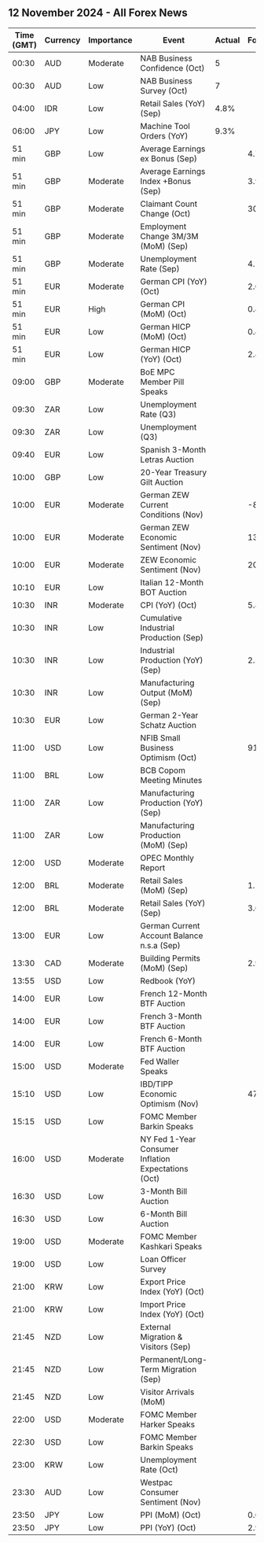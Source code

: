 ## 12 November 2024 - All Forex News

| Time (GMT) | Currency | Importance | Event | Actual | Forecast | Previous |
|------|----------|------------|-------|--------|----------|----------|
| 00:30 | AUD | Moderate | NAB Business Confidence (Oct) | 5 |  | -2 |
| 00:30 | AUD | Low | NAB Business Survey (Oct) | 7 |  | 7 |
| 04:00 | IDR | Low | Retail Sales (YoY) (Sep) | 4.8% |  | 5.8% |
| 06:00 | JPY | Low | Machine Tool Orders (YoY) | 9.3% |  | -6.5% |
| 51 min | GBP | Low | Average Earnings ex Bonus (Sep) |  | 4.7% | 4.9% |
| 51 min | GBP | Moderate | Average Earnings Index +Bonus (Sep) |  | 3.9% | 3.8% |
| 51 min | GBP | Moderate | Claimant Count Change (Oct) |  | 30.5K | 27.9K |
| 51 min | GBP | Moderate | Employment Change 3M/3M (MoM) (Sep) |  |  | 373K |
| 51 min | GBP | Moderate | Unemployment Rate (Sep) |  | 4.1% | 4.0% |
| 51 min | EUR | Moderate | German CPI (YoY) (Oct) |  | 2.0% | 1.6% |
| 51 min | EUR | High | German CPI (MoM) (Oct) |  | 0.4% | 0.0% |
| 51 min | EUR | Low | German HICP (MoM) (Oct) |  | 0.4% | -0.1% |
| 51 min | EUR | Low | German HICP (YoY) (Oct) |  | 2.4% | 1.8% |
| 09:00 | GBP | Moderate | BoE MPC Member Pill Speaks |  |  |  |
| 09:30 | ZAR | Low | Unemployment Rate (Q3) |  |  | 33.50% |
| 09:30 | ZAR | Low | Unemployment (Q3) |  |  | 8.384M |
| 09:40 | EUR | Low | Spanish 3-Month Letras Auction |  |  | 3.054% |
| 10:00 | GBP | Low | 20-Year Treasury Gilt Auction |  |  | 4.421% |
| 10:00 | EUR | Moderate | German ZEW Current Conditions (Nov) |  | -86.0 | -86.9 |
| 10:00 | EUR | Moderate | German ZEW Economic Sentiment (Nov) |  | 13.2 | 13.1 |
| 10:00 | EUR | Moderate | ZEW Economic Sentiment (Nov) |  | 20.5 | 20.1 |
| 10:10 | EUR | Low | Italian 12-Month BOT Auction |  |  | 2.859% |
| 10:30 | INR | Moderate | CPI (YoY) (Oct) |  | 5.81% | 5.49% |
| 10:30 | INR | Low | Cumulative Industrial Production (Sep) |  |  | 4.20% |
| 10:30 | INR | Low | Industrial Production (YoY) (Sep) |  | 2.5% | -0.1% |
| 10:30 | INR | Low | Manufacturing Output (MoM) (Sep) |  |  | 1.0% |
| 10:30 | EUR | Low | German 2-Year Schatz Auction |  |  | 2.160% |
| 11:00 | USD | Low | NFIB Small Business Optimism (Oct) |  | 91.9 | 91.5 |
| 11:00 | BRL | Low | BCB Copom Meeting Minutes |  |  |  |
| 11:00 | ZAR | Low | Manufacturing Production (YoY) (Sep) |  |  | -1.2% |
| 11:00 | ZAR | Low | Manufacturing Production (MoM) (Sep) |  |  | -0.6% |
| 12:00 | USD | Moderate | OPEC Monthly Report |  |  |  |
| 12:00 | BRL | Moderate | Retail Sales (MoM) (Sep) |  | 1.1% | -0.3% |
| 12:00 | BRL | Moderate | Retail Sales (YoY) (Sep) |  | 3.6% | 5.1% |
| 13:00 | EUR | Low | German Current Account Balance n.s.a (Sep) |  |  | 14.4B |
| 13:30 | CAD | Moderate | Building Permits (MoM) (Sep) |  | 2.9% | -7.0% |
| 13:55 | USD | Low | Redbook (YoY) |  |  | 6.0% |
| 14:00 | EUR | Low | French 12-Month BTF Auction |  |  | 2.647% |
| 14:00 | EUR | Low | French 3-Month BTF Auction |  |  | 3.085% |
| 14:00 | EUR | Low | French 6-Month BTF Auction |  |  | 2.892% |
| 15:00 | USD | Moderate | Fed Waller Speaks |  |  |  |
| 15:10 | USD | Low | IBD/TIPP Economic Optimism (Nov) |  | 47.3 | 46.9 |
| 15:15 | USD | Low | FOMC Member Barkin Speaks |  |  |  |
| 16:00 | USD | Moderate | NY Fed 1-Year Consumer Inflation Expectations (Oct) |  |  | 3.0% |
| 16:30 | USD | Low | 3-Month Bill Auction |  |  | 4.440% |
| 16:30 | USD | Low | 6-Month Bill Auction |  |  | 4.260% |
| 19:00 | USD | Moderate | FOMC Member Kashkari Speaks |  |  |  |
| 19:00 | USD | Low | Loan Officer Survey |  |  |  |
| 21:00 | KRW | Low | Export Price Index (YoY) (Oct) |  |  | 1.2% |
| 21:00 | KRW | Low | Import Price Index (YoY) (Oct) |  |  | -3.3% |
| 21:45 | NZD | Low | External Migration & Visitors (Sep) |  |  | 3.60% |
| 21:45 | NZD | Low | Permanent/Long-Term Migration (Sep) |  |  | 1,840 |
| 21:45 | NZD | Low | Visitor Arrivals (MoM) |  |  | -4.3% |
| 22:00 | USD | Moderate | FOMC Member Harker Speaks |  |  |  |
| 22:30 | USD | Low | FOMC Member Barkin Speaks |  |  |  |
| 23:00 | KRW | Low | Unemployment Rate (Oct) |  |  | 2.5% |
| 23:30 | AUD | Low | Westpac Consumer Sentiment (Nov) |  |  | 6.2% |
| 23:50 | JPY | Low | PPI (MoM) (Oct) |  | 0.0% | 0.0% |
| 23:50 | JPY | Low | PPI (YoY) (Oct) |  | 2.9% | 2.8% |
